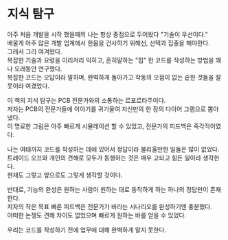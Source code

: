# 지식 탐구

아주 처음 개발을 시작 했을때의 나는 항상 중점으로 두어왔다 "기술이 우선이다."\
배울게 아주 많은 개발 업계에서 한몸을 건사하기 위해선, 선택과 집중을 해야한다.  \
그래서 그리 여겨왔다.\
복잡한 기술과 요령을 이리저리 익히고, 흔히말하는 "힙" 한 코드를 작성하는 방법을 꽤나 오래동안 연구했다.\
복잡한 코드는 오답이라 말하며, 완벽하게 돌아가고 작동의 오점이 없는 숱한 것들을 잘못이라 여겼었다.

이 책의 지식 탐구는 PCB 전문가와의 소통하는 르포르타주이다.\
저자는 PCB의 전문가들에 이야기를 귀기울여 자신만의 한 장의 다이어 그램으로 뽑아냈다.\
이 명료한 그림은 아주 빠르게 시뮬레이션 할 수 있었고, 전문가의 피드백은 즉각적이였다.

나는 여태까지 코드를 작성하는 데에 있어서 정답이라 불리울만한 일들은 많이 없었다.\
트레이드 오프와 개인의 견해로 모두가 동행하는 것은 매우 고되고 힘든 일이라 생각한다.\
현재도 그렇고 앞으로도 그렇게 생각할 것이다.

반대로, 기능의 완성은 원하는 사람이 원하는 대로 동작하게 하는 하나의 정답만이 존재한다.\
저자의 작은 목표 빠른 피드백은 전문가가 바라는 시나리오를 완성하기엔 충분했다.\
어떠한 논쟁도 견해 차이도 없었으며 빠르게 원하는 바를 얻을 수 있었다.&#x20;

우리는 코드를 작성하기 전에 업무에 대해 완벽하게 알지 못한다.
